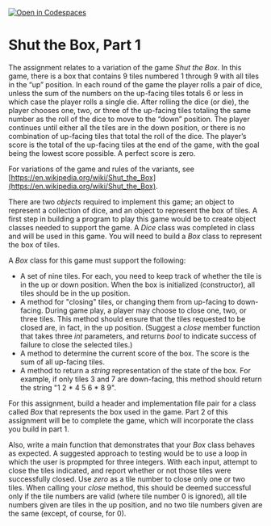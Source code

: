 [![Open in Codespaces](https://classroom.github.com/assets/launch-codespace-f4981d0f882b2a3f0472912d15f9806d57e124e0fc890972558857b51b24a6f9.svg)](https://classroom.github.com/open-in-codespaces?assignment_repo_id=9910729)
# Shut the Box, Part 1

The assignment relates to a variation of the game *Shut the Box*. In this game, there is a box that contains 9 tiles numbered 1 through 9 with all tiles in the “up” position. In each round of the game the player rolls a pair of dice, unless the sum of the numbers on the up-facing tiles totals 6 or less in which case the player rolls a single die. After rolling the dice (or die), the player chooses one, two, or three of the up-facing tiles totaling the same number as the roll of the dice to move to the “down” position. The player continues until either all the tiles are in the down position, or there is no combination of up-facing tiles that total the roll of the dice. The player’s score is the total of the up-facing tiles at the end of the game, with the goal being the lowest score possible. A perfect score is zero.

For variations of the game and rules of the variants, see [https://en.wikipedia.org/wiki/Shut_the_Box](https://en.wikipedia.org/wiki/Shut_the_Box).

There are two *objects* required to implement this game; an object to represent a collection of dice, and an object to represent the box of tiles. A first step in building a program to play this game would be to create object classes needed to support the game. A *Dice* class was completed in class and will be used in this game. You will need to build a *Box* class to represent the box of tiles.

A *Box* class for this game must support the following:

* A set of nine tiles. For each, you need to keep track of whether the tile is in the up or down position. When the box is initialized (constructor), all tiles should be in the up position.
* A method for "closing" tiles, or changing them from up-facing to down-facing. During game play, a player may choose to close one, two, or three tiles. This method should ensure that the tiles requested to be closed are, in fact, in the up position. (Suggest a *close* member function that takes three *int* parameters, and returns *bool* to indicate success of failure to close the selected tiles.)
* A method to determine the current score of the box. The score is the sum of all up-facing tiles.
* A method to return a *string* representation of the state of the box. For example, if only tiles 3 and 7 are down-facing, this method should return the string "1 2 * 4 5 6 * 8 9".

For this assignment, build a header and implementation file pair for a class called *Box* that represents the box used in the game. Part 2 of this assignment will be to complete the game, which will incorporate the class you build in part 1.

Also, write a main function that demonstrates that your *Box* class behaves as expected. A suggested approach to testing would be to use a loop in which the user is propmpted for three integers. With each input, attempt to close the tiles indicated, and report whether or not those tiles were successfully closed. Use *zero* as a tile number to close only one or two tiles. When calling your *close* method, this should be deemed successful only if the tile numbers are valid (where tile number 0 is ignored), all tile numbers given are tiles in the up position, and no two tile numbers given are the same (except, of course, for 0).
